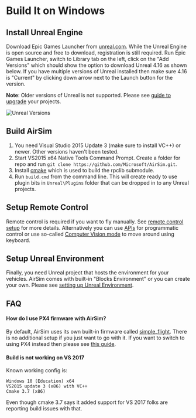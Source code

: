 # Build It on Windows

## Install Unreal Engine

Download Epic Games Launcher from [unreal.com](https://www.unrealengine.com/download). While the Unreal Engine is open source and free to download, registration is still required. Run Epic Games Launcher, switch to Library tab on the left, click on the "Add Versions" which should show the option to download Unreal 4.16 as shown below. If you have multiple versions of Unreal installed then make sure 4.16 is "Current" by clicking down arrow next to the Launch button for the version.

  **Note**: Older versions of Unreal is not supported. Please see [guide to upgrade](unreal_upgrade.md) your projects.

  ![Unreal Versions](images/unreal_versions.png)
  
## Build AirSim

  1. You need Visual Studio 2015 Update 3 (make sure to install VC++) or newer. Other versions haven't been tested.
  2. Start VS2015 x64 Native Tools Command Prompt. Create a folder for repo and run `git clone https://github.com/Microsoft/AirSim.git`.
  3. Install [cmake](https://cmake.org/download/) which is used to build the rpclib submodule.
  4. Run `build.cmd` from the command line. This will create ready to use plugin bits in `Unreal\Plugins` folder that can be dropped in to any Unreal projects.

## Setup Remote Control

Remote control is required if you want to fly manually. See [remote control setup](remote_control.md) for more details. Alternatively you can use [APIs](docs/apis.md) for programmatic control or use so-called [Computer Vision mode](image_apis.md) to move around using keyboard.

## Setup Unreal Environment

Finally, you need Unreal project that hosts the environment for your vehicles. AirSim comes with built-in "Blocks Environment" or you can create your own. Please see [setting up Unreal Environment](unreal_proj.md).

## FAQ

#### How do I use PX4 firmware with AirSim?
By default, AirSim uses its own built-in firmware called [simple_flight](simple_flight.md). There is no additional setup if you just want to go with it. If you want to switch to using PX4 instead then please see [this guide](px4_setup.md).

#### Build is not working on VS 2017
Known working config is:
````
Windows 10 (Education) x64
VS2015 update 3 (x86) with VC++
Cmake 3.7 (x86)
````
Even though cmake 3.7 says it added support for VS 2017 folks are reporting build issues with that.

